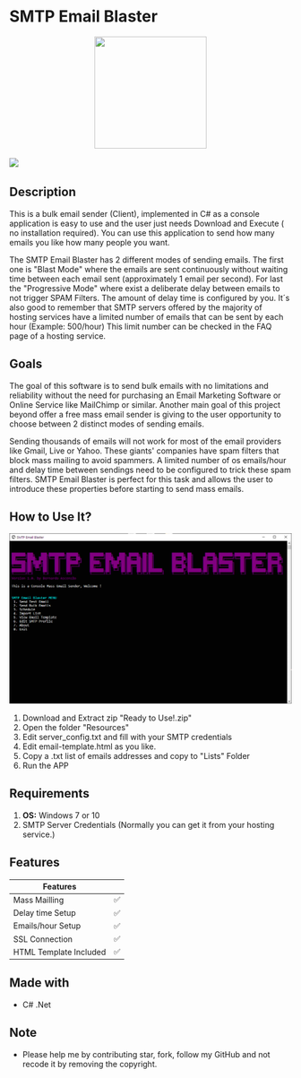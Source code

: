 # SMTP Email Blaster

<p align="center">
  <img width="200" height="200" src="https://raw.githubusercontent.com/Ascensao/smtp-email-blaster/master/console_smtp_email_blaster/others/mini-logo.png">
</p>


![](https://img.shields.io/github/v/tag/Ascensao/smtp-email-blaster)

## Description

This is a bulk email sender (Client), implemented in C# as a console application is easy to use and the user just needs Download and Execute ( no installation required). You can use this application to send how many emails you like how many people you want. 

The SMTP Email Blaster has 2 different modes of sending emails. The first one is "Blast Mode" where the emails are sent continuously without waiting time between each email sent (approximately 1 email per second).  For last the "Progressive Mode" where exist a deliberate delay between emails to not trigger SPAM Filters. The amount of delay time is configured by you. It´s also good to remember that SMTP servers offered by the majority of hosting services have a limited number of emails that can be sent by each hour (Example: 500/hour) This limit number can be checked in the FAQ page of a hosting service.


## Goals

The goal of this software is to send bulk emails with no limitations and reliability without the need for purchasing an Email Marketing Software or Online Service like MailChimp or similar. Another main goal of this project beyond offer a free mass email sender is giving to the user opportunity to choose between 2 distinct modes of sending emails. 

Sending thousands of emails will not work for most of the email providers like Gmail, Live or Yahoo. These giants' companies have spam filters that block mass mailing to avoid spammers. A limited number of os emails/hour and delay time between sendings need to be configured to trick these spam filters. SMTP Email Blaster is perfect for this task and allows the user to introduce these properties before starting to send mass emails.


## How to Use It?

![](https://raw.githubusercontent.com/Ascensao/smtp-email-blaster/master/console_smtp_email_blaster/others/screenshot-smtp.gif)


1. Download and Extract zip "Ready to Use!.zip"
2. Open the folder "Resources"
3. Edit server_config.txt and fill with your SMTP credentials
4. Edit email-template.html as you like.
5. Copy a .txt list of emails addresses and copy to "Lists" Folder
6. Run the APP


## Requirements

1. **OS:** Windows 7 or 10
2. SMTP Server Credentials (Normally you can get it from your hosting service.)


## Features

| Features  |  |
| ------------- | ------------- |
| Mass Mailling  | :white_check_mark:  |
| Delay time Setup  | :white_check_mark:  |
| Emails/hour Setup  | :white_check_mark:  |
| SSL Connection  | :white_check_mark:  |
| HTML Template Included  | :white_check_mark:  |



## Made with
* C# .Net

## Note
* Please help me by contributing star, fork, follow my GitHub and not recode it by removing the copyright.
